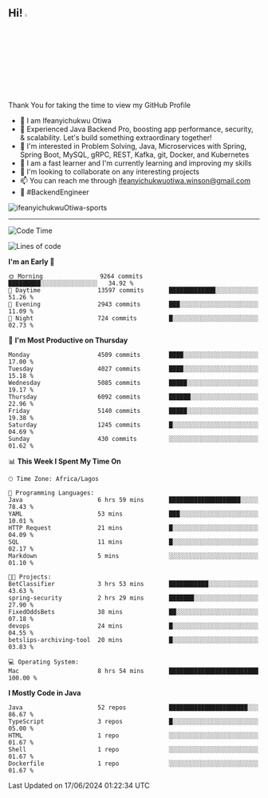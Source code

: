 <!-- BLOG-POST-LIST:START --><!-- BLOG-POST-LIST:END -->

## Hi! <img src="https://media.giphy.com/media/hvRJCLFzcasrR4ia7z/giphy.gif" width="4%"> 

Thank You for taking the time to view my GitHub Profile

- 👋 I am Ifeanyichukwu Otiwa
- 🚀 Experienced Java Backend Pro, boosting app performance, security, & scalability. Let's build something extraordinary together!
- 👀 I'm interested in Problem Solving, Java, Microservices with Spring, Spring Boot, MySQL, gRPC, REST, Kafka, git, Docker, and Kubernetes
- 🌱 I am a fast learner and I'm currently learning and improving my skills
- 💞️ I'm looking to collaborate on any interesting projects
- 📫 You can reach me through ifeanyichukwuotiwa.winson@gmail.com
- 🚀 #BackendEngineer

<p align="left" marginTop="10px"> <img src="https://komarev.com/ghpvc/?username=ifeanyichukwuOtiwa-sports&label=Profile%20views&color=0e75b6&style=for-the-badge" alt="ifeanyichukwuOtiwa-sports" /> </p>

***

<!--START_SECTION:waka-->
![Code Time](http://img.shields.io/badge/Code%20Time-2%2C611%20hrs%2044%20mins-blue)

![Lines of code](https://img.shields.io/badge/From%20Hello%20World%20I%27ve%20Written-7.1%20million%20lines%20of%20code-blue)

**I'm an Early 🐤** 

```text
🌞 Morning                9264 commits        █████████░░░░░░░░░░░░░░░░   34.92 % 
🌆 Daytime                13597 commits       █████████████░░░░░░░░░░░░   51.26 % 
🌃 Evening                2943 commits        ███░░░░░░░░░░░░░░░░░░░░░░   11.09 % 
🌙 Night                  724 commits         █░░░░░░░░░░░░░░░░░░░░░░░░   02.73 % 
```
📅 **I'm Most Productive on Thursday** 

```text
Monday                   4509 commits        ████░░░░░░░░░░░░░░░░░░░░░   17.00 % 
Tuesday                  4027 commits        ████░░░░░░░░░░░░░░░░░░░░░   15.18 % 
Wednesday                5085 commits        █████░░░░░░░░░░░░░░░░░░░░   19.17 % 
Thursday                 6092 commits        ██████░░░░░░░░░░░░░░░░░░░   22.96 % 
Friday                   5140 commits        █████░░░░░░░░░░░░░░░░░░░░   19.38 % 
Saturday                 1245 commits        █░░░░░░░░░░░░░░░░░░░░░░░░   04.69 % 
Sunday                   430 commits         ░░░░░░░░░░░░░░░░░░░░░░░░░   01.62 % 
```


📊 **This Week I Spent My Time On** 

```text
🕑︎ Time Zone: Africa/Lagos

💬 Programming Languages: 
Java                     6 hrs 59 mins       ████████████████████░░░░░   78.43 % 
YAML                     53 mins             ███░░░░░░░░░░░░░░░░░░░░░░   10.01 % 
HTTP Request             21 mins             █░░░░░░░░░░░░░░░░░░░░░░░░   04.09 % 
SQL                      11 mins             █░░░░░░░░░░░░░░░░░░░░░░░░   02.17 % 
Markdown                 5 mins              ░░░░░░░░░░░░░░░░░░░░░░░░░   01.10 % 

🐱‍💻 Projects: 
BetClassifier            3 hrs 53 mins       ███████████░░░░░░░░░░░░░░   43.63 % 
spring-security          2 hrs 29 mins       ███████░░░░░░░░░░░░░░░░░░   27.90 % 
FixedOddsBets            38 mins             ██░░░░░░░░░░░░░░░░░░░░░░░   07.18 % 
devops                   24 mins             █░░░░░░░░░░░░░░░░░░░░░░░░   04.55 % 
betslips-archiving-tool  20 mins             █░░░░░░░░░░░░░░░░░░░░░░░░   03.83 % 

💻 Operating System: 
Mac                      8 hrs 54 mins       █████████████████████████   100.00 % 
```

**I Mostly Code in Java** 

```text
Java                     52 repos            ██████████████████████░░░   86.67 % 
TypeScript               3 repos             █░░░░░░░░░░░░░░░░░░░░░░░░   05.00 % 
HTML                     1 repo              ░░░░░░░░░░░░░░░░░░░░░░░░░   01.67 % 
Shell                    1 repo              ░░░░░░░░░░░░░░░░░░░░░░░░░   01.67 % 
Dockerfile               1 repo              ░░░░░░░░░░░░░░░░░░░░░░░░░   01.67 % 
```




 Last Updated on 17/06/2024 01:22:34 UTC
<!--END_SECTION:waka-->

<!--
<p align="center">
![trophy](https://github-profile-trophy.vercel.app/?username=ifeanyichukwuOtiwa-sports&theme=onedark) (https://github.com/ryo-ma/github-profile-trophy)
</p>
-->

<!---
ifeanyi-otiwa/ifeanyi-otiwa is a ✨ special ✨ repository because its `README.md` (this file) appears on your GitHub profile.
You can click the Preview link to take a look at your changes.
--->
